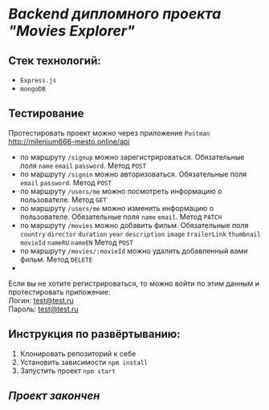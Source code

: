 ***Backend дипломного проекта "Movies Explorer"***
==================================================
## Стек технологий:<br>
* `Express.js`<br>
* `mongoDB`<br>

## Тестирование
Протестировать проект можно через приложение `Postman`<br>
http://milenium666-mesto.online/api<br/>

* по маршруту `/signup` можно зарегистрироваться. Обязательные поля `name` `email` `password`. Метод `POST`
* по маршруту `/signin` можно авторизоваться. Обязательные поля `email` `password`.  Метод `POST`
* по маршруту `/users/me` можно посмотреть информацию о пользователе. Метод `GET`
* по маршруту `/users/me` можно изменить информацию о пользователе. Обязательные поля `name` `email`. Метод `PATCH` 
* по маршруту `/movies` можно добавить фильм. Обязательные поля `country` `director` `duration` `year` `description` `image` `trailerLink` `thumbnail` `movieId` `nameRU` `nameEN`         Метод `POST`
* по маршруту `/movies/:movieId` можно удалить добавленный вами фильм. Метод `DELETE`
* 
Если вы не хотите регистрироваться, то можно войти по этим данным и протестировать приложение:<br>
Логин: test@test.ru<br>
Пароль: test@test.ru<br>

## Инструкция по развёртыванию:<br>
  1. Клонировать репозиторий к себе<br>
  2. Установить зависимости `npm install`<br>
  3. Запустить проект `npm start`<br>

## ***Проект закончен***
